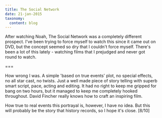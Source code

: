 ```yaml
---
title: The Social Network
date: 21-jan-2015
taxonomy:
  content: blog
---
```


After watching Noah, The Social Network was a completely different prospect.  I've been trying to force myself to watch this since it came out on DVD, but the concept seemed so dry that I couldn't force myself.  There's been a lot of this lately - watching films that I prejudged and never got round to watch.

===

How wrong I was.  A simple 'based on true events' plot, no special effects, no all star cast, no twists.  Just a well made piece of story telling with superb smart script, pace, acting and editing.  It had no right to keep me gripped for bang on two hours, but it managed to keep me completely hooked throughout.  David Fincher really knows how to craft an inspiring film.

How true to real events this portrayal is, however, I have no idea.  But this will probably be the story that history records, so I hope it's close. [8/10]